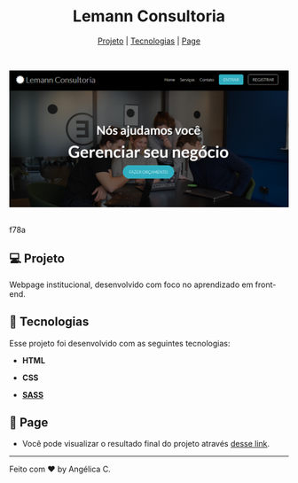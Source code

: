 <h1 align="center">Lemann Consultoria</h1>

<p align="center">
  <a href="#-projeto">Projeto</a>   | 
  <a href="#tecnologias">Tecnologias</a>   |   
  <a href="#-page">Page</a>   
  </p>

<br>

![](lemann.PNG)

## 

f78a

## 💻 Projeto

Webpage institucional, desenvolvido com foco no aprendizado em front-end.

## 🚀 Tecnologias

Esse projeto foi desenvolvido com as seguintes tecnologias:

- **HTML**

- **CSS**

- **[SASS](https://sass-lang.com/)**
  
  ## 

## 🔖 Page

* Você pode visualizar o resultado final do projeto através [desse link](<https://angelicacamp.github.io/challenge-lemann-consultoria/>). 

---

Feito com ♥ by Angélica C.
